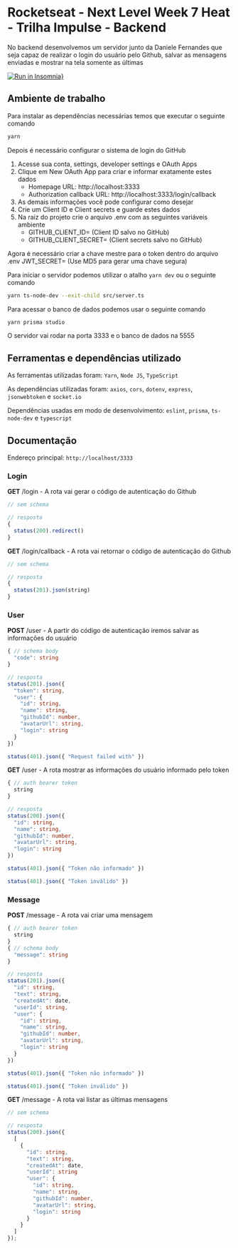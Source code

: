 # Rocketseat - Next Level Week 7 Heat - Trilha Impulse - Backend
No backend desenvolvemos um servidor junto da Daniele Fernandes que seja capaz de realizar o login do usuário pelo Github, salvar as mensagens enviadas e mostrar na tela somente as últimas

[![Run in Insomnia}](https://insomnia.rest/images/run.svg)](https://insomnia.rest/run/?label=NLW%207%20Impulse%20-%20Node%20JS&uri=https%3A%2F%2Fraw.githubusercontent.com%2Fdeibsoncogo%2FNLW7Impulse%2Fmaster%2Fbackend%2FInsomniaNLW7ImpuseBackend.json)

## Ambiente de trabalho
Para instalar as dependências necessárias temos que executar o seguinte comando
```bash
yarn
```

Depois é necessário configurar o sistema de login do GitHub
  1. Acesse sua conta, settings, developer settings e OAuth Apps
  2. Clique em New OAuth App para criar e informar exatamente estes dados
     * Homepage URL: http://localhost:3333
     * Authorization callback URL: http://localhost:3333/login/callback
  3. As demais informações você pode configurar como desejar
  4. Crie um Client ID e Client secrets e guarde estes dados
  5. Na raiz do projeto crie o arquivo .env com as seguintes variáveis ambiente
     * GITHUB_CLIENT_ID= (Client ID salvo no GitHub)
     * GITHUB_CLIENT_SECRET= (Client secrets salvo no GitHub)

Agora é necessário criar a chave mestre para o token dentro do arquivo .env
  JWT_SECRET= (Use MD5 para gerar uma chave segura)

Para iniciar o servidor podemos utilizar o atalho `yarn dev` ou o seguinte comando
```bash
yarn ts-node-dev --exit-child src/server.ts
```

Para acessar o banco de dados podemos usar o seguinte comando
```bash
yarn prisma studio
```

O servidor vai rodar na porta 3333 e o banco de dados na 5555

## Ferramentas e dependências utilizado
As ferramentas utilizadas foram: `Yarn`, `Node JS`, `TypeScript`

As dependências utilizadas foram: `axios`, `cors`, `dotenv`, `express`, `jsonwebtoken` e `socket.io`

Dependências usadas em modo de desenvolvimento: `eslint`, `prisma`, `ts-node-dev` e `typescript`

## Documentação
Endereço principal: `http://localhost/3333`

### Login
**GET** /login - A rota vai gerar o código de autenticação do Github
```ts
// sem schema

// resposta
{
  status(200).redirect()
}
```

**GET** /login/callback - A rota vai retornar o código de autenticação do Github
```ts
// sem schema

// resposta
{
  status(201).json(string)
}
```

### User
**POST** /user - A partir do código de autenticação iremos salvar as informações do usuário
```ts
{ // schema body
  "code": string
}

// resposta
status(201).json({
  "token": string,
  "user": {
    "id": string,
    "name": string,
    "githubId": number,
    "avatarUrl": string,
    "login": string
  }
})

status(401).json({ "Request failed with" })
```

**GET** /user - A rota mostrar as informações do usuário informado pelo token
```ts
{ // auth bearer token
  string
}

// resposta
status(200).json({
  "id": string,
  "name": string,
  "githubId": number,
  "avatarUrl": string,
  "login": string
})

status(401).json({ "Token não informado" })

status(401).json({ "Token inválido" })
```

### Message
**POST** /message - A rota vai criar uma mensagem
```ts
{ // auth bearer token
  string
}
{ // schema body
  "message": string
}

// resposta
status(201).json({
  "id": string,
  "text": string,
  "createdAt": date,
  "userId": string,
  "user": {
    "id": string,
    "name": string,
    "githubId": number,
    "avatarUrl": string,
    "login": string
  }
})

status(401).json({ "Token não informado" })

status(401).json({ "Token inválido" })
```

**GET** /message - A rota vai listar as últimas mensagens
```ts
// sem schema

// resposta
status(200).json({
  [
    {
      "id": string,
      "text": string,
      "createdAt": date,
      "userId": string
      "user": {
        "id": string,
        "name": string,
        "githubId": number,
        "avatarUrl": string,
        "login": string
      }
    }
  ]
});
```
